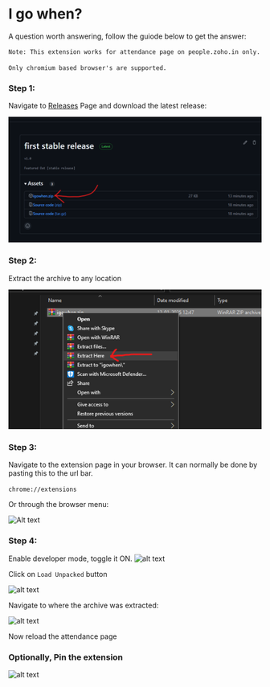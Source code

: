 # I go when?

A question worth answering, follow the guiode below to get the answer:

```
Note: This extension works for attendance page on people.zoho.in only.

Only chromium based browser's are supported.
```

### Step 1:
Navigate to [Releases](https://github.com/uday-sudo/igowhen/releases) Page and download the latest release:

![Alt text](guide/ss1.png)

### Step 2:
Extract the archive to any location

![Alt text](guide/ss2.png)

### Step 3:
Navigate to the extension page in your browser.
It can normally be done by pasting this to the url bar.

```chrome://extensions```

Or through the browser menu:

![Alt text](guide/ss4.png)

### Step 4:
Enable developer mode, toggle it ON.
![alt text](guide/ss3.png)

Click on ```Load Unpacked``` button

![alt text](guide/ss5.png)

Navigate to where the archive was extracted:

![alt text](guide/ss6.png)

Now reload the attendance page

### Optionally, Pin the extension

![alt text](guide/ss7.png)